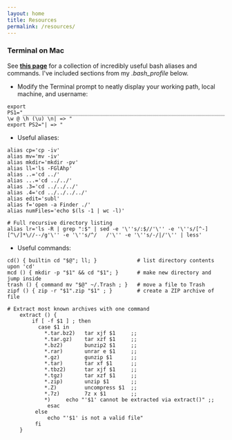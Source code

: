 ```yaml
---
layout: home
title: Resources
permalink: /resources/
---
```


### Terminal on Mac

See [__this page__](http://natelandau.com/my-mac-osx-bash_profile/) for a collection of incredibly useful bash aliases and commands. I've included sections from my _.bash_profile_ below.

- Modify the Terminal prompt to neatly display your working path, local machine, and username:

```
export PS1="________________________________________________________________________________\n| \w @ \h (\u) \n| => "
export PS2="| => "
```

- Useful aliases:

```
alias cp='cp -iv'
alias mv='mv -iv'
alias mkdir='mkdir -pv'
alias ll='ls -FGlAhp'
alias ..='cd ../'
alias ...='cd ../../'
alias .3='cd ../../../'
alias .4='cd ../../../../'
alias edit='subl'
alias f='open -a Finder ./'
alias numFiles='echo $(ls -1 | wc -l)'

# Full recursive directory listing
alias lr='ls -R | grep ":$" | sed -e '\''s/:$//'\'' -e '\''s/[^-][^\/]*\//--/g'\'' -e '\''s/^/   /'\'' -e '\''s/-/|/'\'' | less'
```

- Useful commands:

```
cd() { builtin cd "$@"; ll; }             # list directory contents upon 'cd'
mcd () { mkdir -p "$1" && cd "$1"; }      # make new directory and jump inside
trash () { command mv "$@" ~/.Trash ; }   # move a file to Trash
zipf () { zip -r "$1".zip "$1" ; }        # create a ZIP archive of file

# Extract most known archives with one command
    extract () {
        if [ -f $1 ] ; then
          case $1 in
            *.tar.bz2)   tar xjf $1     ;;
            *.tar.gz)    tar xzf $1     ;;
            *.bz2)       bunzip2 $1     ;;
            *.rar)       unrar e $1     ;;
            *.gz)        gunzip $1      ;;
            *.tar)       tar xf $1      ;;
            *.tbz2)      tar xjf $1     ;;
            *.tgz)       tar xzf $1     ;;
            *.zip)       unzip $1       ;;
            *.Z)         uncompress $1  ;;
            *.7z)        7z x $1        ;;
            *)     echo "'$1' cannot be extracted via extract()" ;;
             esac
         else
             echo "'$1' is not a valid file"
         fi
    }
```
